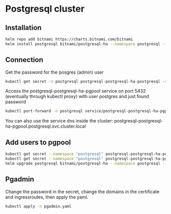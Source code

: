 # Postgresql cluster

## Installation

```bash
helm repo add bitnami https://charts.bitnami.com/bitnami
helm install postgresql bitnami/postgresql-ha --namespace postgresql --create-namespace --set metrics.enabled=true --set metrics.serviceMonitor.enabled=true --set metrics.serviceMonitor.labels.release=kube-prometheus-stack --set persistence.storageClass=longhorn --set persistence.size=15Gi --set persistence.accessModes={"ReadWriteMany"}
```

## Connection

Get the password for the posgres (admin) user

```bash
kubectl get secret -n postgresql postgresql-postgresql-ha-postgresql -o jsonpath='{.data.\password}' | base64 -d
```

Access the postgresql-postgresql-ha-pgpool service on port 5432 (eventually through kubectl proxy) with user postgres and just found password

```bash
kubectl port-forward -n postgresql service/postgresql-postgresql-ha-pgpool :5432
```

You can also use the service dns inside the cluster: postgresql-postgresql-ha-pgpool.postgresql.svc.cluster.local

## Add users to pgpool



```bash
kubectl get secret --namespace "postgresql" postgresql-postgresql-ha-postgresql -o jsonpath="{.data.repmgr-password}" | base64 -d
kubectl get secret --namespace "postgresql" postgresql-postgresql-ha-pgpool -o jsonpath="{.data.admin-password}" | base64 -d
helm upgrade postgresql bitnami/postgresql-ha --namespace postgresql --create-namespace --set metrics.enabled=true --set metrics.serviceMonitor.enabled=true --set metrics.serviceMonitor.labels.release=kube-prometheus-stack --set persistence.storageClass=longhorn --set persistence.size=15Gi --set persistence.accessModes={"ReadWriteMany} --set pgpool.customUsers.usernames="user01,user02" --set pgpool.customUsers.passwords="pwd01,pwd02" --set postgresql.password=<postres password> --set postgresql.repmgrPassword=<repmgr-password> --set pgpool.adminPassword=<pgpool admin password>
```

## Pgadmin

Change the password in the secret, change the domains in the certificate and ingressroutes, then apply the yaml.

```bash
kubectl apply -n pgadmin.yaml
```
